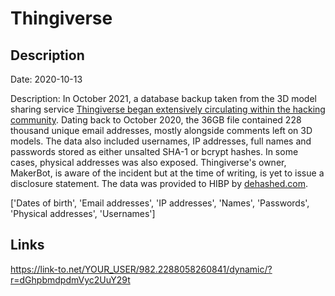 # Thingiverse

## Description

Date: 2020-10-13

Description:
In October 2021, a database backup taken from the 3D model sharing service <a href="https://www.databreachtoday.com/thingiverse-data-leak-affects-25-million-subscribers-a-17729" target="_blank" rel="noopener">Thingiverse began extensively circulating within the hacking community</a>. Dating back to October 2020, the 36GB file contained 228 thousand unique email addresses, mostly alongside comments left on 3D models. The data also included usernames, IP addresses, full names and passwords stored as either unsalted SHA-1 or bcrypt hashes. In some cases, physical addresses was also exposed. Thingiverse's owner, MakerBot, is aware of the incident but at the time of writing, is yet to issue a disclosure statement. The data was provided to HIBP by <a href="https://dehashed.com/" target="_blank" rel="noopener">dehashed.com</a>.


['Dates of birth', 'Email addresses', 'IP addresses', 'Names', 'Passwords', 'Physical addresses', 'Usernames']

## Links

https://link-to.net/YOUR_USER/982.2288058260841/dynamic/?r=dGhpbmdpdmVyc2UuY29t
